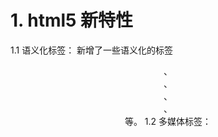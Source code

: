 # 1. html5 新特性
1.1 语义化标签：
新增了一些语义化的标签 <header>、<footer>、<article>、<section>、<nav> 等。
1.2 多媒体标签：
<audio> 和 <video>：支持音频和视频的嵌入，提供控制属性（如播放、暂停、音量控制等），不需要依赖 Flash。
支持格式：如 MP4、WebM、Ogg 等。
1.3 表单增强：
新增了许多表单控件，比如 <date>, <email>, <url>, <range>, <color> 等。
支持客户端输入验证、占位符、自动完成等属性。
1.4 本地存储：
localStorage 和 sessionStorage：用于在客户端保存数据，localStorage 可永久保存数据，sessionStorage 在会话结束时清除。
替代了传统的 cookie，更加安全、高效。
1.5 Canvas：
<canvas> 元素用于绘制图形，如游戏、数据可视化、动画等，提供了 JavaScript API 支持 2D 绘图。
1.6 SVG：
HTML5 支持在 HTML 文档中嵌入 SVG（可缩放矢量图形），用于绘制矢量图形，适合在不同分辨率下保持清晰度。
1.7 地理位置（Geolocation）：
允许网页获取用户的地理位置数据，用户同意授权后可以使用 navigator.geolocation 访问位置数据，常用于地图服务和个性化推荐。
1.8 拖放（Drag and Drop）：
通过 draggable 属性和事件监听，允许用户在页面上进行拖放操作，实现元素的自由拖拽。
1.9 Web Workers：
允许在后台运行 JavaScript 代码，不会阻塞主线程，适合执行大量运算和数据处理。
1.10 WebSocket：
实现了客户端与服务器之间的双向通信，比传统的 HTTP 请求更高效，适合即时通讯、实时数据同步等场景。
# 2. get post
2.1 url可见性
get，url中参数可见
post，url中参数不可见
2.2 数据传输
get，通过拼接url进行参数传输
post，通过body进行参数传输
2.3 缓存性
get，请求可以缓存
post，请求不可以缓存
<!--stackedit_data:
eyJoaXN0b3J5IjpbMTk5MjY5MjkxMV19
-->